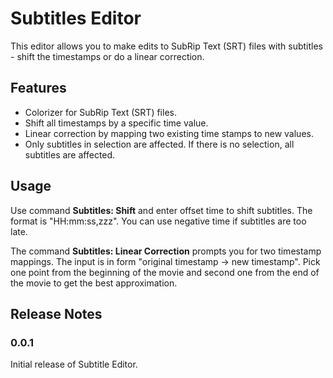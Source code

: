 # Subtitles Editor

This editor allows you to make edits to SubRip Text (SRT) files with subtitles - shift the timestamps or do a linear correction.

## Features

- Colorizer for SubRip Text (SRT) files.
- Shift all timestamps by a specific time value.
- Linear correction by mapping two existing time stamps to new values.
- Only subtitles in selection are affected. If there is no selection, all subtitles are affected.

## Usage

Use command **Subtitles: Shift** and enter offset time to shift subtitles. The format is "HH:mm:ss,zzz". You can use negative time if subtitles are too late.

The command **Subtitles: Linear Correction** prompts you for two timestamp mappings. The input is in form "original timestamp -> new timestamp". Pick one point from the beginning of the movie and second one from the end of the movie to get the best approximation.


## Release Notes

### 0.0.1

Initial release of Subtitle Editor.
